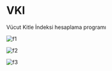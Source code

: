 # VKI
Vücut Kitle İndeksi hesaplama programı

![f1](https://github.com/ROOTMEA/VKI/assets/82315578/6d37be6c-e8e6-46de-95e4-e43b2eda6855)

![f2](https://github.com/ROOTMEA/VKI/assets/82315578/e46a2e28-170e-49e4-9dbe-5f2afae5e548)

![f3](https://github.com/ROOTMEA/VKI/assets/82315578/1ac1a5d5-3728-4a71-82a5-8177ec7a7ce8)
